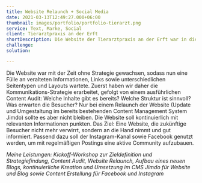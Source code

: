 ```yaml
---
title: Website Relaunch + Social Media
date: 2021-03-13T12:49:27.000+06:00
thumbnail: images/portfolio/portfolio-tierarzt.png
service: Text, Marke, Social
client: Tierarztpraxis an der Erft
shortDescription: Die Website der Tierarztpraxis an der Erft war in die Jahre gekommen. Veraltete Inhalte und fehlende Struktur verwirrten die Besucher in der Navigation und Nutzerführung. Dabei sollen sich Nutzer:innen beim Besuch der Website eigentlich wohl fühlen, sich informieren können und direkt erkennen, wofür die Praxis steht. Qualität, Professionalität und ein familiärer Umgang sollen jedem ins Auge springen. Neue Inhalte sollen Mehrwert liefern und Antworten auf die Fragen der Kund:innen liefern.
challenge: 
solution: 

---
```

Die Website war mit der Zeit ohne Strategie gewachsen, sodass nun eine Fülle an veralteten Informationen, Links sowie unterschiedlichen Seitentypen und Layouts wartete. Zuerst haben wir daher die Kommunikations-Strategie erarbeitet, gefolgt von einem ausführlichen Content Audit: Welche Inhalte gibt es bereits? Welche Struktur ist sinnvoll? Was erwarten die Besucher? Nur bei einem Relaunch der Website (Update und Umgestaltung im bereits bestehenden Content Management System Jimdo) sollte es aber nicht bleiben. Die Website soll kontinuierlich mit relevanten Informationen punkten. Das Ziel: Eine Website, die zukünftige Besucher nicht mehr verwirrt, sondern an die Hand nimmt und gut informiert. Passend dazu soll der Instagram-Kanal sowie Facebook genutzt werden, um mit regelmäßigen Postings eine aktive Community aufzubauen.  

*Meine Leistungen: Kickoff-Workshop zur Zieldefinition und Strategiefindung, Content Audit, Website Relaunch, Aufbau eines neuen Blogs, kontinuierliche Kreation und Umsetzung im CMS Jimdo für Website und Blog sowie Content Erstellung für Facebook und Instagram*